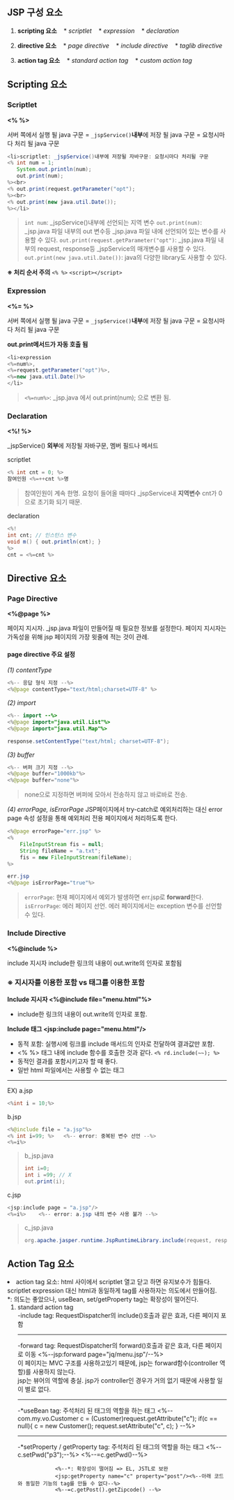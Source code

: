 ## JSP 구성 요소

1. **scripting 요소**
&nbsp;&nbsp;&nbsp;* *scriptlet*
&nbsp;&nbsp;&nbsp;* *expression*
&nbsp;&nbsp;&nbsp;* *declaration*

2. **directive 요소**
&nbsp;&nbsp;&nbsp;* *page directive*
&nbsp;&nbsp;&nbsp;* *include directive*
&nbsp;&nbsp;&nbsp;* *taglib directive*
3. **action tag 요소**
&nbsp;&nbsp;&nbsp;* *standard action tag*
&nbsp;&nbsp;&nbsp;* *custom action tag*

## Scripting 요소

### Scriptlet
**<% %>**

서버 쪽에서 실행 될 java 구문
= `_jspService()`**내부**에 저장 될 java 구문
= 요청시마다 처리 될 java 구문

```java
<li>scriptlet: _jspService()내부에 저장될 자바구문: 요청시마다 처리될 구문
<% int num = 1;
   System.out.println(num);
   out.print(num);
%><br>
<% out.print(request.getParameter("opt");
%><br>
<% out.print(new java.util.Date());
%></li>
```

>`int num`: _jspService()내부에 선언되는 지역 변수
>`out.print(num)`: _jsp.java 파일 내부의 out 변수등 _jsp.java 파일 내에 선언되어 있는 변수를 사용할 수 있다.
> `out.print(request.getParameter("opt")`: _jsp.java 파일 내부의 request, response등 _jspService의 매개변수를 사용할 수 있다.
> `out.print(new java.util.Date())`: java의 다양한 library도 사용할 수 있다.

**※ 처리 순서 주의**
`<% %>`
`<script></script>`


### Expression

**<%= %>**

서버 쪽에서 실행 될 java 구문
= `_jspService()`**내부**에 저장 될 java 구문
= 요청시마다 처리 될 java 구문

**out.print메서드가 자동 호출 됨**

```java
<li>expression
<%=num%>, 
<%=request.getParameter("opt")%>, 
<%=new java.util.Date()%>
</li>
```
>`<%=num%>`: _jsp.java 에서 out.print(num); 으로 변환 됨.


### Declaration

**<%! %>**

_jspService() **외부**에 저장될 자바구문, 멤버 필드나 메서드

scriptlet
```java
<% int cnt = 0; %>
참여인원 <%=++cnt %>명
```
>참여인원이 계속 한명.
>요청이 들어올 때마다 _jspService내 **지역변수** cnt가 0으로 초기화 되기 때문.

declaration
```java
<%!
int cnt; // 인스턴스 변수
void m() { out.println(cnt); }
%>
cnt = <%=cnt %>
```
>

## Directive 요소

### Page Directive

**<%@page %>**

페이지 지시자.
_jsp.java 파일이 만들어질 때 필요한 정보를 설정한다.
페이지 지시자는 가독성을 위해 jsp 페이지의 가장 윗줄에 적는 것이 관례.

#### page directive 주요 설정
*(1) contentType*
```java
<%-- 응답 형식 지정 --%>
<%@page contentType="text/html;charset=UTF-8" %>
```

*(2) import*
```java
<%-- import --%>
<%@page import="java.util.List"%>
<%@page import="java.util.Map"%>
```
```java
response.setContentType("text/html; charset=UTF-8");
```

*(3) buffer*
```java
<%-- 버퍼 크기 지정 --%>
<%@page buffer="1000kb"%>
<%@page buffer="none"%>
```
>none으로 지정하면 버퍼에 모아서 전송하지 않고 바로바로 전송.

*(4) errorPage, isErrorPage*
JSP페이지에서 try-catch로 예외처리하는 대신 error page 속성 설정을 통해 예외처리 전용 페이지에서 처리하도록 한다.
```java
<%@page errorPage="err.jsp" %>
<%
	FileInputStream fis = null;
    String fileName = "a.txt";
  	fis = new FileInputStream(fileName);
%>
```
```java
err.jsp
<%@page isErrorPage="true"%>
```
>`errorPage`: 현재 페이지에서 예외가 발생하면 err.jsp로 **forward**한다.
>`isErrorPage`: 에러 페이지 선언. 에러 페이지에서는 exception 변수를 선언할 수 있다.



### Include Directive

**<%@include %>**

include 지시자
include한 링크의 내용이 out.write의 인자로 포함됨

### ※ 지시자를 이용한 포함 vs 태그를 이용한 포함

**Include 지시자 <%@include file="menu.html"%>**
* include한 링크의 내용이 out.write의 인자로 포함.

 
**Include 태그 <jsp:include page="menu.html"/>**

* 동적 포함:
실행시에 링크를 include 매서드의 인자로 전달하여 결과값만 포함.
* <% %> 태그 내에 include 함수를 호출한 것과 같다.
`<% rd.include(~~); %>`
* 동적인 결과를 포함시키고자 할 때 좋다.
* 일반 html 파일에서는 사용할 수 없는 태그

---

EX)
a.jsp
```java
<%int i = 10;%>
```
b.jsp
```java
<%@include file = "a.jsp"%>
<% int i=99; %>   <%-- error: 중복된 변수 선언 --%>
<%=i%>
```
>b_jsp.java
>```java
>int i=0;
>int i =99; // X
>out.print(i);
>```


c.jsp
```java
<jsp:include page = "a.jsp"/>
<%=i%>    <%-- error: a.jsp 내의 변수 사용 불가 --%>
```
>c_jsp.java
>```java
>org.apache.jasper.runtime.JspRuntimeLibrary.include(request, response, "a.jsp", out, false);
>```



## Action Tag 요소


 <li>action tag 요소: html 사이에서 scriptlet 열고 닫고 하면 유지보수가 힘들다.
        <br>scriptlet expression 대신 html과 동일하게 tag를 사용하자는 의도에서 만들어짐.
        <br>*: 의도는 좋았으나, useBean, set/getProperty tag는 확장성이 떨어진다.
          <ol>
            <li>standard action tag</li>
                -include tag: RequestDispatcher의 include()호출과 같은 효과, 다른 페이지 포함
                <jsp:include page="jq/menu.jsp"></jsp:include>
                <hr>
                -forward tag: RequestDispatcher의 forward()호출과 같은 효과, 다른 페이지로 이동
                <%--jsp:forward page="jq/menu.jsp"/--%>
                <br>이 페이지는 MVC 구조를 사용하고있기 때문에, jsp는 forward함수(controller 역할)를 사용하지 않는다.
                <br>jsp는 뷰어의 역할에 충실. jsp가 controller인 경우가 거의 없기 때문에 사용할 일이 별로 없다.
                <hr>
                -*useBean tag: 주석처리 된 태그의 역할을 하는 태그
                <jsp:useBean class="com.my.vo.Customer" id="c" scope="request"/>
                <%--com.my.vo.Customer c = (Customer)request.getAttribute("c");
                  if(c == null){
                  	c = new Customer();
                  	request.setAttribute("c", c);
                  }
                --%>
                <hr>
                -*setProperty / getProperty tag: 주석처리 된 태그의 역할을 하는 태그
                <jsp:setProperty name="c" property="pwd" value="p3"/>
                <%--c.setPwd("p3");--%>
                <jsp:getProperty name="c" property="pwd"/>
                <%--=c.getPwd()--%>
                
                <%--*: 확장성이 떨어짐 => EL, JSTL로 보완 
                <jsp:getProperty name="c" property="post"/><%--아래 코드와 동일한 기능의 tag를 만들 수 없다--%>
                <%--=c.getPost().getZipcode() --%>
<!--stackedit_data:
eyJoaXN0b3J5IjpbLTEwODMyNDgxMzIsLTkzMzgxNzE2NywxND
Q2NDQ0NjI5LDcwNzMwNjUxMSw3ODU1OTE1NTUsNzY5ODU5NDc2
XX0=
-->